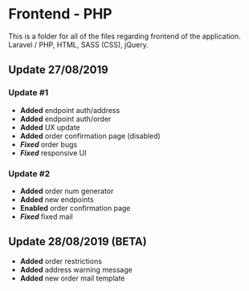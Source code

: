 # Frontend - PHP
This is a folder for all of the files regarding frontend of the application.
Laravel / PHP, HTML, SASS (CSS), jQuery.

<h2>Update 27/08/2019</h2>

<h3>Update #1</h3>

- <b>Added</b> endpoint auth/address
- <b>Added</b> endpoint auth/order
- <b>Added</b> UX update
- <b>Added</b> order confirmation page (disabled)
- <b><i>Fixed</i></b> order bugs
- <b><i>Fixed</i></b> responsive UI

<h3>Update #2</h3>

- <b>Added</b> order num generator
- <b>Added</b> new endpoints
- <b>Enabled</b> order confirmation page 
- <b><i>Fixed</i></b> fixed mail

<h2>Update 28/08/2019 (BETA)</h2>

- <b>Added</b> order restrictions
- <b>Added</b> address warning message
- <b>Added</b> new order mail template
